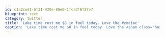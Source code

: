 ```yaml
---
id: c1a2ced1-6f31-439e-86e0-1fca3f6f27e7
blueprint: text
category: twitter
title: 'Lake time cost me $8 in fuel today. Love the #zodiac'
caption: 'Lake time cost me $8 in fuel today. Love the <span class="hashtag hashtag_local">#<a href="http://tweettemp.darylchymko.ca/?tag=zodiac">zodiac</a>'
---
```

